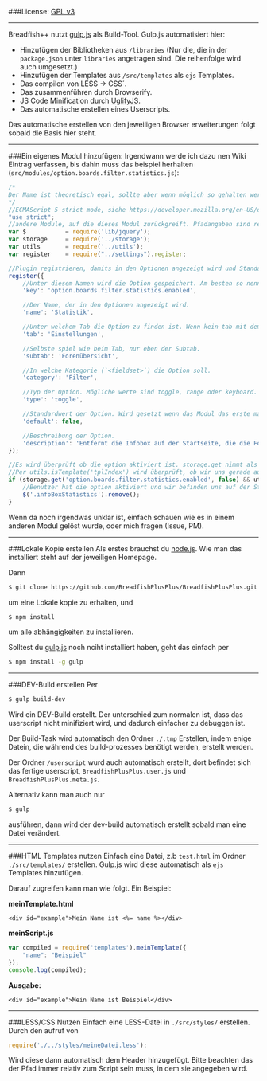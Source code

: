 ###License: [GPL v3](LICENSE)
___
Breadfish++ nutzt [gulp.js](http://gulpjs.com/) als Build-Tool. Gulp.js automatisiert hier:
* Hinzufügen der Bibliotheken aus `/libraries` (Nur die, die in der `package.json` unter `libraries` angetragen sind. Die reihenfolge wird auch umgesetzt.)
* Hinzufügen der Templates aus `/src/templates` als `ejs` Templates.
* Das compilen von LESS → CSS´.
* Das zusammenführen durch Browserify.
* JS Code Minification durch [UglifyJS](http://lisperator.net/uglifyjs/).
* Das automatische erstellen eines Userscripts.

Das automatische erstellen von den jeweiligen Browser erweiterungen folgt sobald die Basis hier steht.

___
###Ein eigenes Modul hinzufügen:
Irgendwann werde ich dazu nen Wiki EIntrag verfassen, bis dahin muss das beispiel herhalten (`src/modules/option.boards.filter.statistics.js`):
```javascript
/*
Der Name ist theoretisch egal, sollte aber wenn möglich so gehalten werden wie die anderen. Machts einfach übersichtlicher.
*/
//ECMAScript 5 strict mode, siehe https://developer.mozilla.org/en-US/docs/Web/JavaScript/Reference/Functions_and_function_scope/Strict_mode
"use strict";
//andere Module, auf die dieses Modul zurückgreift. Pfadangaben sind relativ zur Datei.
var $           = require('lib/jquery');
var storage     = require('../storage');
var utils       = require('../utils');
var register    = require("../settings").register;

//Plugin registrieren, damits in den Optionen angezeigt wird und Standard werte für die Option angelegt werden.
register({
    //Unter diesem Namen wird die Option gespeichert. Am besten so nennen wie die Datei.
    'key': 'option.boards.filter.statistics.enabled',

    //Der Name, der in den Optionen angezeigt wird.
    'name': 'Statistik',

    //Unter welchem Tab die Option zu finden ist. Wenn kein tab mit dem Namen existiert wird automatisch ein neuer erstellt.
    'tab': 'Einstellungen',

    //Selbste spiel wie beim Tab, nur eben der Subtab.
    'subtab': 'Forenübersicht',

    //In welche Kategorie (`<fieldset>`) die Option soll.
    'category': 'Filter',

    //Typ der Option. Mögliche werte sind toggle, range oder keyboard.
    'type': 'toggle',

    //Standardwert der Option. Wird gesetzt wenn das Modul das erste mal geladen wird.
    'default': false,

    //Beschreibung der Option.
    'description': 'Entfernt die Infobox auf der Startseite, die die Forenstatistik anzeigt.'
});

//Es wird überprüft ob die option aktiviert ist. storage.get nimmt als ersten paramter den key, und als zweiten einen Standardwert.
//Per utils.isTemplate('tplIndex') wird überprüft, ob wir uns gerade auf der Startseite befinden. Das jeweilige Template findet man als id des body-tags auf der jeweiligen Seite.
if (storage.get('option.boards.filter.statistics.enabled', false) && utils.isTemplate('tplIndex')) {
    //Benutzer hat die option aktiviert und wir befinden uns auf der Startseite, also weg mit der Statistik.
    $('.infoBoxStatistics').remove();
}
```
Wenn da noch irgendwas unklar ist, einfach schauen wie es in einem anderen Modul gelöst wurde, oder mich fragen (Issue, PM).

___
###Lokale Kopie erstellen
Als erstes brauchst du [node.js](http://nodejs.org/). Wie man das installiert steht auf der jeweiligen Homepage.

Dann 
```bash
$ git clone https://github.com/BreadfishPlusPlus/BreadfishPlusPlus.git
```
um eine Lokale kopie zu erhalten, und 
```bash
$ npm install
```
um alle abhängigkeiten zu installieren.

Solltest du [gulp.js](https://github.com/gulpjs/gulp/blob/master/docs/getting-started.md#getting-started) noch nciht installiert haben, geht das einfach per
```bash
$ npm install -g gulp
```

___
###DEV-Build erstellen
Per
```bash
$ gulp build-dev
```
Wird ein DEV-Build erstellt. Der unterschied zum normalen ist, dass das userscript nicht minifiziert wird, und dadurch einfacher zu debuggen ist. 

Der Build-Task wird automatisch den Ordner `./.tmp` Erstellen, indem enige Datein, die während des build-prozesses benötigt werden, erstellt werden.

Der Ordner `/userscript` wurd auch automatisch erstellt, dort befindet sich das fertige userscript, `BreadfishPlusPlus.user.js` und `BreadfishPlusPlus.meta.js`.


Alternativ kann man auch nur
```bash
$ gulp
```
ausführen, dann wird der dev-build automatisch erstellt sobald man eine Datei verändert.

___
###HTML Templates nutzen
Einfach eine Datei, z.b `test.html` im Ordner `./src/templates/` erstellen. Gulp.js wird diese automatisch als `ejs` Templates hinzufügen. 

Darauf zugreifen kann man wie folgt. Ein Beispiel:

**meinTemplate.html**
```ejs
<div id="example">Mein Name ist <%= name %></div>
```
**meinScript.js**
```javascript
var compiled = require('templates').meinTemplate({
    "name": "Beispiel"
});
console.log(compiled);
```
**Ausgabe:**
```
<div id="example">Mein Name ist Beispiel</div>
```

___
###LESS/CSS Nutzen
Einfach eine LESS-Datei in `./src/styles/` erstellen. Durch den aufruf von
```javascript
require('./../styles/meineDatei.less');
```
Wird diese dann automatisch dem Header hinzugefügt. Bitte beachten das der Pfad immer relativ zum Script sein muss, in dem sie angegeben wird.